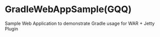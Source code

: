 GradleWebAppSample(GQQ)
==================

Sample Web Application to demonstrate Gradle usage for WAR + Jetty Plugin
